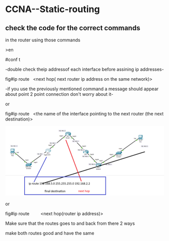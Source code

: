 # CCNA--Static-routing
## check the code for the correct commands
in the router using those commands

\>en

\#conf t

-double check theip addressof each interface before assining ip addresses-

fig#ip route <the final ip address> <final ip address subnet msk>  <next hop( next router ip address on the same network)>

-if you use the previously mentioned command a message should appear about point 2 point connection don't worry about it-

or

fig#ip route <the final ip address> <final ip address subnet msk>  <the name of the interface pointing to the next router (the next destination)>

![static router](https://github.com/issawiold/CCNA--Static-routing/blob/main/Screenshot%202025-10-29%20034328.png)

or

fig#ip route  <the final ip address>  <final ip address subnet msk>   <the name of the interface on the router that connected to the next router>  <next hop(router ip address)>

Make sure that the routes goes to and back from there 2 ways

make both routes good and have the same
